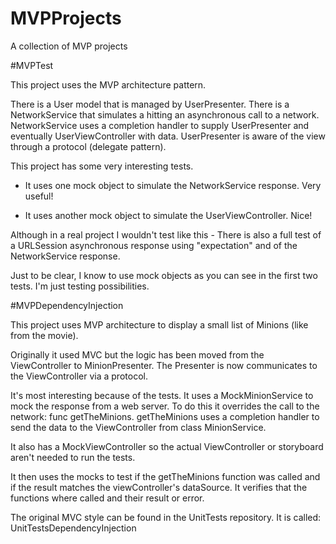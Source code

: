 # MVPProjects
A collection of MVP projects

#MVPTest

This project uses the MVP architecture pattern.

There is a User model that is managed by UserPresenter.
There is a NetworkService that simulates a hitting an asynchronous call to a network.
NetworkService uses a completion handler to supply UserPresenter and eventually UserViewController with data.
UserPresenter is aware of the view through a protocol (delegate pattern).

This project has some very interesting tests.
* It uses one mock object to simulate the NetworkService response.  Very useful!

* It uses another mock object to simulate the UserViewController. Nice!

Although in a real project I wouldn't test like this -
There is also a full test of a URLSession asynchronous response using "expectation" 
and of the NetworkService response.

Just to be clear, I know to use mock objects as you can see in the first two tests.
I'm just testing possibilities.

#MVPDependencyInjection

This project uses MVP architecture to display a small list of Minions (like from the movie).

Originally it used MVC but the logic has been moved from the ViewController to MinionPresenter.
The Presenter is now communicates to the ViewController via a protocol.

It's most interesting because of the tests.
It uses a MockMinionService to mock the response from a web server.
To do this it overrides the call to the network: func getTheMinions.
getTheMinions uses a completion handler to send the data to the ViewController from class MinionService.

It also has a MockViewController so the actual ViewController or storyboard aren't needed to run the tests.

It then uses the mocks to test if the getTheMinions function was called
and if the result matches the viewController's dataSource.
It verifies that the functions where called and their result or error.

The original MVC style can be found in the UnitTests repository.
It is called: UnitTestsDependencyInjection
